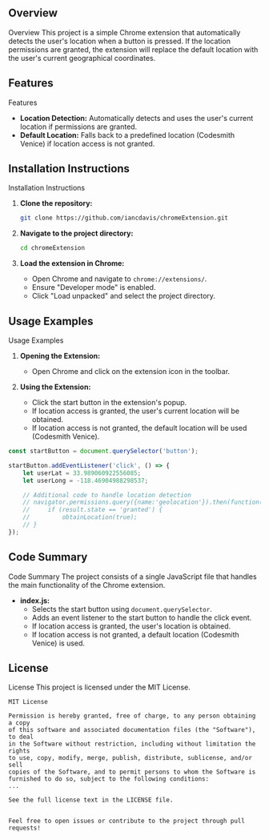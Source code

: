 ## Overview

Overview
This project is a simple Chrome extension that automatically detects the user's location when a button is pressed. If the location permissions are granted, the extension will replace the default location with the user's current geographical coordinates.

##
## Features

Features
- **Location Detection:** Automatically detects and uses the user's current location if permissions are granted.
- **Default Location:** Falls back to a predefined location (Codesmith Venice) if location access is not granted.

##
## Installation Instructions

Installation Instructions

1. **Clone the repository:**
   ```sh
   git clone https://github.com/iancdavis/chromeExtension.git
   ```
   
2. **Navigate to the project directory:**
   ```sh
   cd chromeExtension
   ```

3. **Load the extension in Chrome:**
   - Open Chrome and navigate to `chrome://extensions/`.
   - Ensure "Developer mode" is enabled.
   - Click "Load unpacked" and select the project directory.

##
## Usage Examples

Usage Examples
1. **Opening the Extension:**
   - Open Chrome and click on the extension icon in the toolbar.

2. **Using the Extension:**
   - Click the start button in the extension's popup.
   - If location access is granted, the user's current location will be obtained.
   - If location access is not granted, the default location will be used (Codesmith Venice).

```javascript
const startButton = document.querySelector('button');

startButton.addEventListener('click', () => {
    let userLat = 33.989060922556085;
    let userLong = -118.46904988298537;

    // Additional code to handle location detection
    // navigator.permissions.query({name:'geolocation'}).then(function(result) {
    //     if (result.state == 'granted') {
    //         obtainLocation(true);
    // }
});
```

##
## Code Summary

Code Summary
The project consists of a single JavaScript file that handles the main functionality of the Chrome extension.

- **index.js:**
  - Selects the start button using `document.querySelector`.
  - Adds an event listener to the start button to handle the click event.
  - If location access is granted, the user's location is obtained.
  - If location access is not granted, a default location (Codesmith Venice) is used.

##
## License

License
This project is licensed under the MIT License.

```
MIT License

Permission is hereby granted, free of charge, to any person obtaining a copy
of this software and associated documentation files (the "Software"), to deal
in the Software without restriction, including without limitation the rights
to use, copy, modify, merge, publish, distribute, sublicense, and/or sell
copies of the Software, and to permit persons to whom the Software is
furnished to do so, subject to the following conditions:
...

See the full license text in the LICENSE file.
```
```

Feel free to open issues or contribute to the project through pull requests!

```
